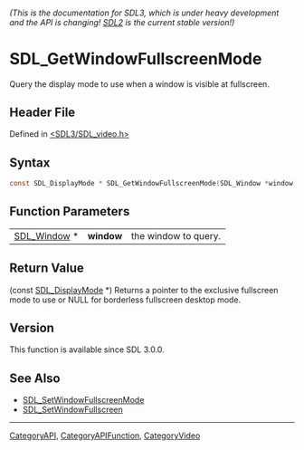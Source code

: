 ###### (This is the documentation for SDL3, which is under heavy development and the API is changing! [SDL2](https://wiki.libsdl.org/SDL2/) is the current stable version!)
# SDL_GetWindowFullscreenMode

Query the display mode to use when a window is visible at fullscreen.

## Header File

Defined in [<SDL3/SDL_video.h>](https://github.com/libsdl-org/SDL/blob/main/include/SDL3/SDL_video.h)

## Syntax

```c
const SDL_DisplayMode * SDL_GetWindowFullscreenMode(SDL_Window *window);
```

## Function Parameters

|                            |            |                      |
| -------------------------- | ---------- | -------------------- |
| [SDL_Window](SDL_Window) * | **window** | the window to query. |

## Return Value

(const [SDL_DisplayMode](SDL_DisplayMode) *) Returns a pointer to the
exclusive fullscreen mode to use or NULL for borderless fullscreen desktop
mode.

## Version

This function is available since SDL 3.0.0.

## See Also

- [SDL_SetWindowFullscreenMode](SDL_SetWindowFullscreenMode)
- [SDL_SetWindowFullscreen](SDL_SetWindowFullscreen)

----
[CategoryAPI](CategoryAPI), [CategoryAPIFunction](CategoryAPIFunction), [CategoryVideo](CategoryVideo)

